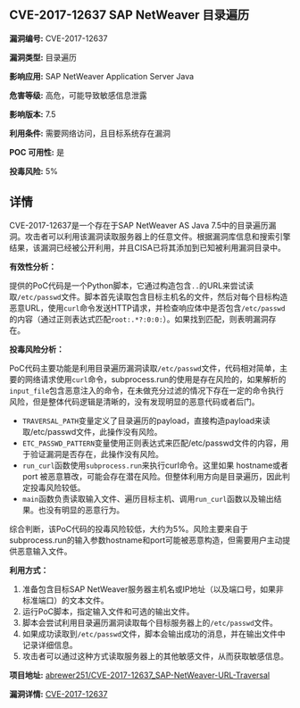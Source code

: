 ## CVE-2017-12637 SAP NetWeaver 目录遍历

**漏洞编号:** CVE-2017-12637

**漏洞类型:** 目录遍历

**影响应用:** SAP NetWeaver Application Server Java

**危害等级:** 高危，可能导致敏感信息泄露

**影响版本:** 7.5

**利用条件:** 需要网络访问，且目标系统存在漏洞

**POC 可用性:** 是

**投毒风险:** 5%

## 详情

CVE-2017-12637是一个存在于SAP NetWeaver AS Java 7.5中的目录遍历漏洞。攻击者可以利用该漏洞读取服务器上的任意文件。根据漏洞库信息和搜索引擎结果，该漏洞已经被公开利用，并且CISA已将其添加到已知被利用漏洞目录中。

**有效性分析：**

提供的PoC代码是一个Python脚本，它通过构造包含`..`的URL来尝试读取`/etc/passwd`文件。脚本首先读取包含目标主机名的文件，然后对每个目标构造恶意URL，使用`curl`命令发送HTTP请求，并检查响应体中是否包含`/etc/passwd`的内容（通过正则表达式匹配`root:.*?:0:0:`）。如果找到匹配，则表明漏洞存在。

**投毒风险分析：**

PoC代码主要功能是利用目录遍历漏洞读取`/etc/passwd`文件，代码相对简单，主要的网络请求使用`curl`命令，subprocess.run的使用是存在风险的，如果解析的`input_file`包含恶意注入的命令，在未做充分过滤的情况下存在一定的命令执行风险，但是整体代码逻辑是清晰的，没有发现明显的恶意代码或者后门。

*   `TRAVERSAL_PATH`变量定义了目录遍历的payload，直接构造payload来读取/etc/passwd文件，此操作没有风险。
*   `ETC_PASSWD_PATTERN`变量使用正则表达式来匹配/etc/passwd文件的内容，用于验证漏洞是否存在，此操作没有风险。
*   `run_curl`函数使用`subprocess.run`来执行curl命令。这里如果 hostname或者 port 被恶意篡改，可能会存在潜在风险。但整体利用方向是目录遍历，因此判定投毒风险较低。
*   `main`函数负责读取输入文件、遍历目标主机、调用`run_curl`函数以及输出结果。也没有明显的恶意行为。

综合判断，该PoC代码的投毒风险较低，大约为5%。风险主要来自于subprocess.run的输入参数hostname和port可能被恶意构造，但需要用户主动提供恶意输入文件。

**利用方式：**

1.  准备包含目标SAP NetWeaver服务器主机名或IP地址（以及端口号，如果非标准端口）的文本文件。
2.  运行PoC脚本，指定输入文件和可选的输出文件。
3.  脚本会尝试利用目录遍历漏洞读取每个目标服务器上的`/etc/passwd`文件。
4.  如果成功读取到`/etc/passwd`文件，脚本会输出成功的消息，并在输出文件中记录详细信息。
5.  攻击者可以通过这种方式读取服务器上的其他敏感文件，从而获取敏感信息。

**项目地址:** [abrewer251/CVE-2017-12637_SAP-NetWeaver-URL-Traversal](https://github.com/abrewer251/CVE-2017-12637_SAP-NetWeaver-URL-Traversal)

**漏洞详情:** [CVE-2017-12637](https://nvd.nist.gov/vuln/detail/CVE-2017-12637)